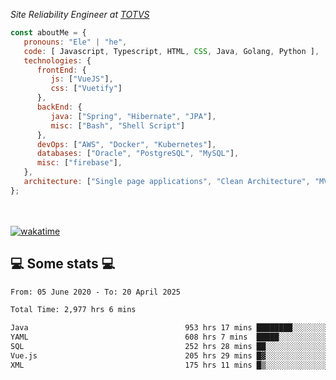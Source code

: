 <p><em>Site Reliability Engineer at <a href="https://www.totvs.com/">TOTVS</a></br>
</em></p>


```javascript
const aboutMe = {
   pronouns: "Ele" | "he",
   code: [ Javascript, Typescript, HTML, CSS, Java, Golang, Python ],
   technologies: {
      frontEnd: {
         js: ["VueJS"],
         css: ["Vuetify"]
      },
      backEnd: {
         java: ["Spring", "Hibernate", "JPA"],
         misc: ["Bash", "Shell Script"]
      },
      devOps: ["AWS", "Docker", "Kubernetes"],
      databases: ["Oracle", "PostgreSQL", "MySQL"],
      misc: ["firebase"],
   },
   architecture: ["Single page applications", "Clean Architecture", "MVC", "Microservices"],
};
```
</br></br>
[![wakatime](https://wakatime.com/badge/user/a3a8ed06-d304-4d6b-bc86-4adc418cdea7.svg)](https://wakatime.com/@a3a8ed06-d304-4d6b-bc86-4adc418cdea7)
<h2>💻 Some stats 💻</h2>

<!--START_SECTION:waka-->

```txt
From: 05 June 2020 - To: 20 April 2025

Total Time: 2,977 hrs 6 mins

Java                                   953 hrs 17 mins ████████░░░░░░░░░░░░░░░░░   32.02 %
YAML                                   608 hrs 7 mins  █████░░░░░░░░░░░░░░░░░░░░   20.43 %
SQL                                    252 hrs 28 mins ██░░░░░░░░░░░░░░░░░░░░░░░   08.48 %
Vue.js                                 205 hrs 29 mins █▓░░░░░░░░░░░░░░░░░░░░░░░   06.90 %
XML                                    175 hrs 11 mins █▒░░░░░░░░░░░░░░░░░░░░░░░   05.88 %
```

<!--END_SECTION:waka-->
